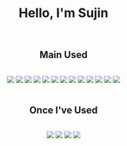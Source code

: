 <center>
<h1>Hello, I'm Sujin</h1>
</center>
<br/>
<center>
<h2>Main Used</h2>
</center>
<br/>
<center>
<img src="https://img.shields.io/badge/react-61DAFB?style=flat-square&logo=react&logoColor=white"/>
<img src="https://img.shields.io/badge/reactquery-FF4154?style=flat-square&logo=reactquery&logoColor=white"/>
<img src="https://img.shields.io/badge/JavaScript-F7DF1E?style=flat-square&logo=javascript&logoColor=white"/>
<img src="https://img.shields.io/badge/typescript-3178C6?style=flat-square&logo=typescript&logoColor=white"/>

<img src="https://img.shields.io/badge/Java-437291?style=flat-square&logoColor=white"/>
<img src="https://img.shields.io/badge/jsp-437291?style=flat-square&logoColor=white"/>
<img src="https://img.shields.io/badge/spring-6DB33F?style=flat-square&logo=spring&logoColor=white"/>
<img src="https://img.shields.io/badge/springboot-6DB33F?style=flat-square&logo=springboot&logoColor=white"/>

<img src="https://img.shields.io/badge/html5-E34F26?style=flat-square&logo=html5&logoColor=white"/>
<img src="https://img.shields.io/badge/css3-1572B6?style=flat-square&logo=css3&logoColor=white"/>

<img src="https://img.shields.io/badge/mysql-4479A1?style=flat-square&logo=mysql&logoColor=white"/>
<img src="https://img.shields.io/badge/mariadb-003545?style=flat-square&logo=mariadb&logoColor=white"/>
<img src="https://img.shields.io/badge/oracle-F80000?style=flat-square&logo=oracle&logoColor=white"/>
</center>
<br/>
<center>
<h2>Once I've Used</h2>
<br/>
<img src="https://img.shields.io/badge/kotlin-7F52FF?style=flat-square&logo=kotlin&logoColor=white"/>
<img src="https://img.shields.io/badge/randroid-3DDC84?style=flat-square&logo=android&logoColor=white"/>
<img src="https://img.shields.io/badge/php-777BB4?style=flat-square&logo=php&logoColor=white"/>
<img src="https://img.shields.io/badge/firebase-FFCA28?style=flat-square&logo=firebase&logoColor=white"/>
</center>
<br/>

```sh

```
